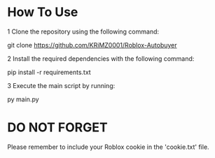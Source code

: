 # How To Use

1 Clone the repository using the following command:

git clone https://github.com/KRiMZ0001/Roblox-Autobuyer

2 Install the required dependencies with the following command:

pip install -r requirements.txt

3 Execute the main script by running:

py main.py

# DO NOT FORGET

Please remember to include your Roblox cookie in the 'cookie.txt' file.

